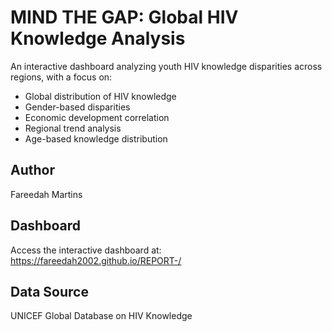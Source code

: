 # MIND THE GAP: Global HIV Knowledge Analysis

An interactive dashboard analyzing youth HIV knowledge disparities across regions, with a focus on:
- Global distribution of HIV knowledge
- Gender-based disparities
- Economic development correlation
- Regional trend analysis
- Age-based knowledge distribution

## Author
Fareedah Martins

## Dashboard
Access the interactive dashboard at: https://fareedah2002.github.io/REPORT-/

## Data Source
UNICEF Global Database on HIV Knowledge 